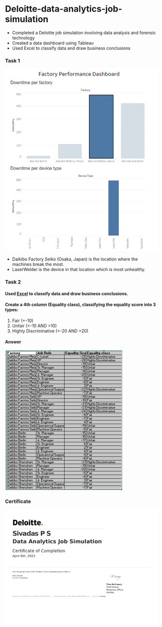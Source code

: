 # Deloitte-data-analytics-job-simulation

<ul>
<li>Completed a Deloitte job simulation involving data analysis and forensic technology </li>
<li>Created a data dashboard using Tableau </li>
<li>Used Excel to classify data and draw business conclusions </li>
</ul>


<h3> Task 1 </h3>
<img src="https://github.com/Sivadasps/Delloitte-data-analytics-job-simulation/blob/main/Screenshot%202025-04-11%20101831.png">
<ul>
<li>Daikibo Factory Seiko (Osaka, Japan) is the location where the machines break the most.</li>
<li>LaserWelder is the device in that location which is most unhealthy.</li>  
</ul>

<h3> Task 2 </h3>
<h4>Used <a href="https://github.com/Sivadasps/Delloitte-data-analytics-job-simulation/blob/main/Task%205%20Equality%20Table.xlsx" target="_blank">Excel</a> to classify data and draw business conclusions.</h4>
<h4>Create a 4th column (Equality class), classifying the equality score into 3 types:</h4>
<ol>
<li>Fair (+-10)</li>
<li>Unfair (<-10 AND >10)</li>
<li>Highly Discriminative (<-20 AND >20)</li></ol>

<h4>Answer</h4>
<img src="https://github.com/Sivadasps/Delloitte-data-analytics-job-simulation/blob/main/Screenshot%202025-04-11%20115305.png">

<h3>Certificate</h3>
<img src="https://github.com/Sivadasps/Delloitte-data-analytics-job-simulation/blob/main/certificate.png">

